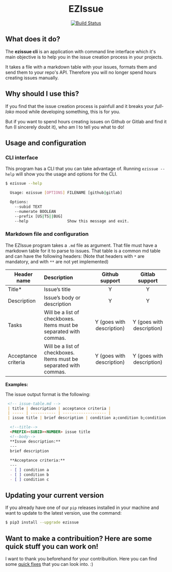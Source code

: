 <p align="center">
  <!-- <img src="https://raw.githubusercontent.com/andre-filho/commit-helper/master/assets/200-200.png" style="align: center"> -->
  <h1 align="center">EZIssue</h3>
</p>

<p align="center">
  <a href="https://travis-ci.org/andre-filho/ezissue">
    <img src="https://travis-ci.org/andre-filho/ezissue.svg?branch=master" alt="Build Status">
  </a>
  <!-- <a href="https://codeclimate.com/github/andre-filho/ezissue/maintainability">
    <img src="https://api.codeclimate.com/v1/badges/0ef7545d395120222d77/maintainability" alt="Maintainability">
  </a>
  <a href="https://codebeat.co/projects/github-com-andre-filho-ezissue-master"><img alt="codebeat badge" src="https://codebeat.co/badges/7621c6dc-7143-4efa-af3e-45508210d276" /></a> -->
  <!-- <a href="https://www.codacy.com/app/andre-filho/ezissue?utm_source=github.com&amp;utm_medium=referral&amp;utm_content=andre-filho/ezissue&amp;utm_campaign=Badge_Grade">
    <img src="https://api.codacy.com/project/badge/Grade/595af9a088cf44e19ec2679a8c2617f6" alt="Codacy Badge">
  </a> -->
  <!-- <a href="https://codeclimate.com/github/andre-filho/ezissue/test_coverage"><img src="https://api.codeclimate.com/v1/badges/0ef7545d395120222d77/test_coverage" /></a>
  <a class="badge-align" href="https://www.codacy.com/app/andre-filho/ezissue?utm_source=github.com&amp;utm_medium=referral&amp;utm_content=andre-filho/ezissue&amp;utm_campaign=Badge_Coverage">
    <img src="https://api.codacy.com/project/badge/Coverage/595af9a088cf44e19ec2679a8c2617f6"/>
  </a> -->
</p>

## What does it do?

The **ezissue cli** is an application with command line interface which it's main objective is to help you
in the issue creation process in your projects.

It takes a file with a markdown table with your issues, formats them and send them to your repo's API.
Therefore you will no longer spend hours creating issues manually.

## Why should I use this?
If you find that the issue creation process is painfull and it breaks your *full-loko* mood while developing something, this is for you.

But if you want to spend hours creating issues on Github or Gitlab and find it fun (I sincerely doubt it), who am I to tell you what to do!

## Usage and configuration

### CLI interface

This program has a CLI that you can take advantage of. Running `ezissue --help`
will show you the usage and options for the CLI.

```bash
$ ezissue --help

  Usage: ezissue [OPTIONS] FILENAME [github|gitlab]

  Options:
    --subid TEXT
    --numerate BOOLEAN
    --prefix [US|TS||BUG]
    --help                 Show this message and exit.
```

### Markdown file and configuration

The EZIssue program takes a `.md` file as argument. That file must have a markdown table for it to parse to issues. That table is a common md table and can have the following headers: (Note that headers with `*` are mandatory, and with `**` are not yet implemented)

| **Header name**     | Description                                                  |          Github support           |                        Gitlab support                        |
| ------------------- | :----------------------------------------------------------- | :-------------------------------: | :----------------------------------------------------------: |
| Title*              | Issue’s title                                                |                 Y                 |                              Y                               |
| Description         | Issue’s body or description                                  |                 Y                 |                              Y                               |
| Tasks               | Will be a list of checkboxes. Items must be separated with commas. |     Y (goes with description)     |                  Y (goes with description)                   |
| Acceptance criteria | Will be a list of checkboxes. Items must be separated with commas. |     Y (goes with description)     |                  Y (goes with description)                   |
<!--
| Assignee** | User that is assigned to the issue    |   Y (assignee’s username)   |  N (see next row)  |
| Assignees** | List of users assigned to the issue   | Y (array of assignee’s usernames) |    Y (is a array of user ids)    |
| Labels**  | List of labels that are to be applied to the issue |    Y (array of strings)    | Y (  string, separated by commas) |
| Confidential**    | Toggles the confidentiality of the issue      |    N    |      Y (boolean value)       |
| Milestone**      | Adds a milestone to the issue                |   Y (number of milestone)   |            Y (milestone id)            |
| Due**         | Sets a due date for stressing out your team         |         N         |     Y (datetime string in format `YYYY-MM-DD`)     |
| Discussion**     | Links the issue to a discussion thread            |         N         | Y (id of the discussion that it solves. Fills the description automatically) |
| Weight**       | Sets the issue’s weight. Best used in XP           |         N         | Y (integer with the issue’s weight, must be bigger than zero) |
-->

**Examples:**

The issue output format is the following:

```markdown
 <!-- issue-table.md -->
 | title | description | acceptance criteria |
 | ----- | ----------- | ------------------- |
 | issue title | brief description | condition a;condition b;condition c |
```



```markdown
  <!--title-->
  <PREFIX><SUBID><NUMBER> issue title
  <!--body-->
  **Issue description:**
  ---
  brief description
 
  **Acceptance criteria:**
  ---
  - [ ] condition a
  - [ ] condition b
  - [ ] condition c
```

## Updating your current version

If you already have one of our `pip` releases installed in your machine and want to update to the latest version, use the command:

```bash
$ pip3 install --upgrade ezissue
```

## Want to make a contribuition? Here are some quick stuff you can work on!

I want to thank you beforehand for your contribuition. Here you can find some [quick fixes](https://codebeat.co/projects/github-com-andre-filho-ezissue-development/quick_wins) that you can look into. :)
